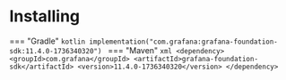 # Installing

=== "Gradle"
    ```kotlin
    implementation("com.grafana:grafana-foundation-sdk:11.4.0-1736340320")
    ```
=== "Maven"
    ```xml
    <dependency>
        <groupId>com.grafana</groupId>
        <artifactId>grafana-foundation-sdk</artifactId>
        <version>11.4.0-1736340320</version>
    </dependency>
    ```
